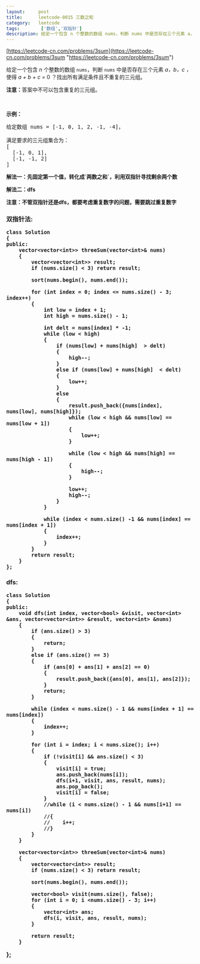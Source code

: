 ```yaml
---
layout:     post
title:      leetcode-0015 三数之和
category:   leetcode
tags:        ['数组','双指针']
description: 给定一个包含 n 个整数的数组 nums，判断 nums 中是否存在三个元素 a，b，c ，使得 a + b + c = 0 ？找出所有满足条件且不重复的三元组。
---
```


[https://leetcode-cn.com/problems/3sum](https://leetcode-cn.com/problems/3sum "https://leetcode-cn.com/problems/3sum")

<div class="notranslate"><p>给定一个包含 <em>n</em> 个整数的数组&nbsp;<code>nums</code>，判断&nbsp;<code>nums</code>&nbsp;中是否存在三个元素 <em>a，b，c ，</em>使得&nbsp;<em>a + b + c = </em>0 ？找出所有满足条件且不重复的三元组。</p>

<p><strong>注意：</strong>答案中不可以包含重复的三元组。</p>

<p>&nbsp;</p>

<p><strong>示例：</strong></p>

<pre>给定数组 nums = [-1, 0, 1, 2, -1, -4]，

满足要求的三元组集合为：
[
  [-1, 0, 1],
  [-1, -1, 2]
]
</pre>
</div>


<p><strong>解法一：先固定第一个值，转化成`两数之和`，利用双指针寻找剩余两个数</strong></p>
<p><strong>解法二：dfs</strong></p>
<p><strong>注意：不管双指针还是dfs，都要考虑重复数字的问题，需要跳过重复数字</strong></p>


<h3>双指针法:</p3>

	class Solution
	{
	public:
	    vector<vector<int>> threeSum(vector<int>& nums)
	    {
	        vector<vector<int>> result;
	        if (nums.size() < 3) return result;
	
	        sort(nums.begin(), nums.end());
	
	        for (int index = 0; index <= nums.size() - 3; index++)
	        {
	            int low = index + 1;
	            int high = nums.size() - 1;
	
	            int delt = nums[index] * -1;
	            while (low < high)
	            {
	                if (nums[low] + nums[high]  > delt)
	                {
	                    high--;
	                }
	                else if (nums[low] + nums[high]  < delt)
	                {
	                    low++;
	                }
	                else
	                {
	                    result.push_back({nums[index], nums[low], nums[high]});
	                    while (low < high && nums[low] == nums[low + 1])
	                    {
	                        low++;
	                    }
	
	                    while (low < high && nums[high] == nums[high - 1])
	                    {
	                        high--;
	                    }
	
	                    low++;
	                    high--;
	                }
	            }
	
	            while (index < nums.size() -1 && nums[index] == nums[index + 1])
	            {
	                index++;
	            }
	        }
	        return result;
	    }
	};

<h3>dfs:</p3>

	class Solution 
	{
	public:
	    void dfs(int index, vector<bool> &visit, vector<int> &ans, vector<vector<int>> &result, vector<int> &nums)
	    {
	        if (ans.size() > 3)
	        {
	            return;
	        }
	        else if (ans.size() == 3)
	        {
	            if (ans[0] + ans[1] + ans[2] == 0)
	            {
	                result.push_back({ans[0], ans[1], ans[2]});
	            }
	            return;
	        }
	
	        while (index < nums.size() - 1 && nums[index + 1] == nums[index])
	        {
	            index++;
	        }
	
	        for (int i = index; i < nums.size(); i++)
	        {
	            if (!visit[i] && ans.size() < 3)
	            {
	                visit[i] = true;
	                ans.push_back(nums[i]);
	                dfs(i+1, visit, ans, result, nums);
	                ans.pop_back();
	                visit[i] = false;
	            }
	            //while (i < nums.size() - 1 && nums[i+1] == nums[i])
	            //{
	            //    i++;
	            //}
	        }
	    }
	
	    vector<vector<int>> threeSum(vector<int>& nums)
	    {
	        vector<vector<int>> result;
	        if (nums.size() < 3) return result;
	
	        sort(nums.begin(), nums.end());
	
	        vector<bool> visit(nums.size(), false);
	        for (int i = 0; i <nums.size() - 3; i++)        
	        {
	            vector<int> ans;
	            dfs(i, visit, ans, result, nums);
	        }
	
	        return result;
	    }
};